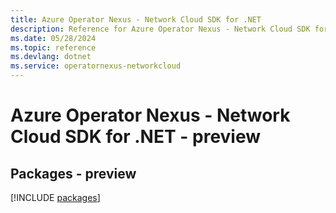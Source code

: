 ```yaml
---
title: Azure Operator Nexus - Network Cloud SDK for .NET
description: Reference for Azure Operator Nexus - Network Cloud SDK for .NET
ms.date: 05/28/2024
ms.topic: reference
ms.devlang: dotnet
ms.service: operatornexus-networkcloud
---
```

# Azure Operator Nexus - Network Cloud SDK for .NET - preview
## Packages - preview
[!INCLUDE [packages](operator-nexus---network-cloud-index.md)]